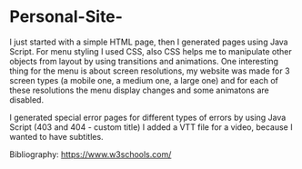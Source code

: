 # Personal-Site-

I just started with a simple HTML page, then I generated pages using Java Script.
For menu styling I used CSS, also CSS helps me to manipulate other objects from layout by using transitions and animations. One interesting thing for the menu is
about screen resolutions, my website was made for 3 screen types (a mobile one, a medium one, a large one) and for each of these resolutions the menu display changes
and some animatons are disabled.

I generated special error pages for different types of errors by using Java Script (403 and 404 - custom title)
I added a VTT file for a video, because I wanted to have subtitles.


Bibliography: 
https://www.w3schools.com/
